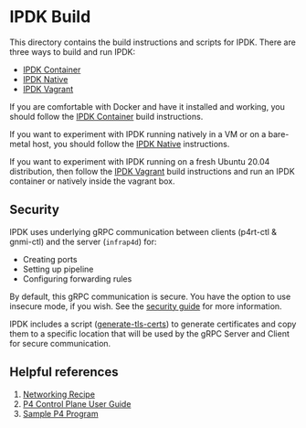 # IPDK Build

This directory contains the build instructions and scripts for IPDK. There are
three ways to build and run IPDK:

* [IPDK Container](README_DOCKER.md)
* [IPDK Native](README_NATIVE.md)
* [IPDK Vagrant](README_VAGRANT.md)

If you are comfortable with Docker and have it installed and working, you
should follow the [IPDK Container](README_DOCKER.md) build instructions.

If you want to experiment with IPDK running natively in a VM or on a bare-metal
host, you should follow the [IPDK Native](README_NATIVE.md) instructions.

If you want to experiment with IPDK running on a fresh Ubuntu 20.04 distribution,
then follow the [IPDK Vagrant](README_VAGRANT.md) build instructions and run an
IPDK container or natively inside the vagrant box.

## Security

IPDK uses underlying gRPC communication between clients (p4rt-ctl & gnmi-ctl)
and the server (`infrap4d`) for:

  - Creating ports
  - Setting up pipeline
  - Configuring forwarding rules

By default, this gRPC communication is secure. You have the option to use
insecure mode, if you wish. See the 
[security guide](https://ipdk.io/p4cp-userguide/guides/security/security-guide.html)
for more information.

IPDK includes a script
([generate-tls-certs](https://github.com/ipdk-io/ipdk/blob/main/build/networking/scripts/generate_tls_certs.sh))
to generate certificates and copy them to a specific location that will be used
by the gRPC Server and Client for secure communication.

## Helpful references

1. [Networking Recipe](https://github.com/ipdk-io/networking-recipe/blob/main/README.md)
2. [P4 Control Plane User Guide](https://ipdk.io/p4cp-userguide/)
3. [Sample P4 Program](https://github.com/ipdk-io/ipdk/blob/main/build/networking/examples/simple_l3/simple_l3.p4)
